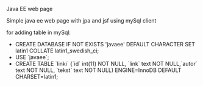 Java EE web page
 
Simple java ee web page with jpa and jsf
using mySql client

for adding table in mySql:
 
<ul><li>CREATE DATABASE IF NOT EXISTS 'javaee' DEFAULT CHARACTER SET latin1 COLLATE latin1_swedish_ci;</li>

<li>USE `javaee`; </li>

<li>CREATE TABLE `linki` {`id` int(11) NOT NULL, `link` text NOT NULL,`autor` text NOT NULL, `tekst` text NOT NULL) ENGINE=InnoDB DEFAULT CHARSET=latin1;</li></ul>
